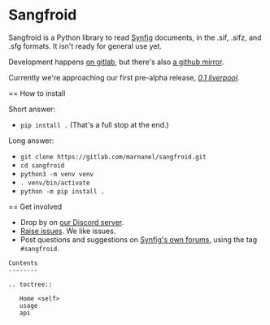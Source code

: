 # Sangfroid

Sangfroid is a Python library to read [Synfig](https://synfig.org) documents, in the .sif, .sifz, and .sfg formats. It isn't ready for general use yet.

Development happens [on gitlab](https://gitlab.com/marnanel/sangfroid), but there's also [a github mirror](https://github.com/marnanel/sangfroid).

Currently we're approaching our first pre-alpha release, *[0.1 liverpool](https://gitlab.com/marnanel/sangfroid/-/milestones/1)*.

== How to install

Short answer:

* `pip install .` (That's a full stop at the end.)

Long answer:

* `git clone https://gitlab.com/marnanel/sangfroid.git`
* `cd sangfroid`
* `python3 -m venv venv`
* `. venv/bin/activate`
* `python -m pip install .`

== Get involved

* Drop by on [our Discord server](https://discord.gg/2eAHdQTUyb).
* [Raise issues](https://gitlab.com/marnanel/sangfroid/-/issues/). We like issues.
* Post questions and suggestions on [Synfig's own forums](https://forums.synfig.org/), using the tag `#sangfroid`.

```{eval-rst}
Contents
--------

.. toctree::

   Home <self>
   usage
   api
```
